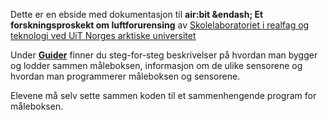 Dette er en ebside med dokumentasjon til **air:bit &endash; Et
forskningsproskekt om luftforurensing** av 
[Skolelaboratoriet i realfag og teknologi ved UiT Norges arktiske universitet][skolelab]

Under **[Guider][guides]** finner du steg-for-steg beskrivelser på hvordan man
bygger og lodder sammen måleboksen, informasjon om de ulike sensorene og
hvordan man programmerer måleboksen og sensorene.

Elevene må selv sette sammen koden til et sammenhengende program for måleboksen.

[skolelab]: https://uit.no/skolelab

[guides]: airbit-Guider
